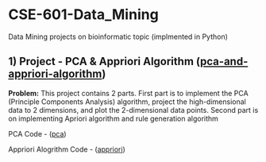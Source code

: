 # CSE-601-Data_Mining
Data Mining projects on bioinformatic topic (implmented in Python)
##
## 1) Project - PCA & Appriori Algorithm ([pca-and-appriori-algorithm](pca-and-appriori-algorithm))
**Problem:** This project contains 2 parts. First part is to implement the PCA (Principle Components Analysis) algorithm, project the high-dimensional data to 2 dimensions, and plot the 2-dimensional data points. Second part is on implementing Apriori
algorithm and rule generation algorithm

PCA Code - ([pca](pca-and-appriori-algorithm/code))

Appriori Alogrithm Code - ([appriori](pca-and-appriori-algorithm/appriori))
